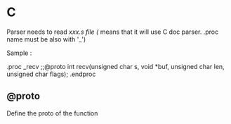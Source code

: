 # C

Parser needs to read _xxx.s file (_ means that it will use C doc parser. .proc name must be also with '_')

Sample : 

.proc _recv
    ;;@proto int recv(unsigned char s, void *buf, unsigned char len, unsigned char flags);
.endproc

## @proto

Define the proto of the function

